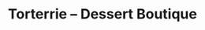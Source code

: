 ---
title: "Torterrie – Dessert Boutique"
url: /wien/torterrie-dessert-boutique/
shop: Konditorei
---